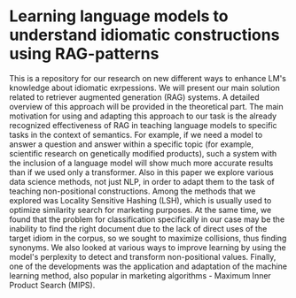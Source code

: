 # Learning language models to understand idiomatic constructions using RAG-patterns
This is a repository for our research on new different ways to enhance LM's knowledge about idiomatic exrpessions.
We will present our main solution related to retriever augmented generation (RAG) systems. A detailed overview of this approach will be provided in the theoretical part. The main motivation for using and adapting this approach to our task is the already recognized effectiveness of RAG in teaching language models to specific tasks in the context of semantics. For example, if we need a model to answer a question and answer within a specific topic (for example, scientific research on genetically modified products), such a system with the inclusion of a language model will show much more accurate results than if we used only a transformer.
Also in this paper we explore various data science methods, not just NLP, in order to adapt them to the task of teaching non-positional constructions. Among the methods that we explored was Locality Sensitive Hashing (LSH), which is usually used to optimize similarity search for marketing purposes. At the same time, we found that the problem for classification specifically in our case may be the inability to find the right document due to the lack of direct uses of the target idiom in the corpus, so we sought to maximize collisions, thus finding synonyms. We also looked at various ways to improve learning by using the model's perplexity to detect and transform non-positional values. Finally, one of the developments was the application and adaptation of the machine learning method, also popular in marketing algorithms - Maximum Inner Product Search (MIPS).
